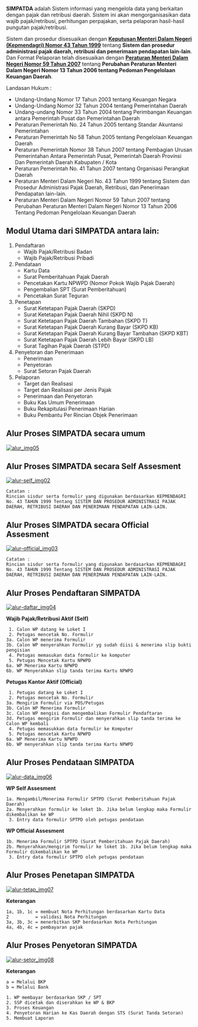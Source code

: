 **SIMPATDA** adalah Sistem informasi yang mengelola data yang berkaitan dengan pajak dan retribusi daerah. Sistem ini akan mengorganisasikan data wajib pajak/retribusi, perhitungan perpajakan, serta pelaporan hasil-hasil pungutan pajak/retribusi.

Sistem dan prosedur disesuaikan dengan **[Keputusan Menteri Dalam Negeri (Kepmendagri) Nomor 43 Tahun 1999](file/5037531389KEPMEN_43_1999.PDF)** tentang **Sistem dan prosedur administrasi pajak daerah, retribusi dan penerimaan pendapatan lain-lain**. Dan Format Pelaporan telah disesuaikan dengan **[Peraturan Menteri Dalam Negeri Nomor 59 Tahun 2007](file/permendagri_57.pdf)** tentang **Perubahan Peraturan Menteri Dalam Negeri Nomor 13 Tahun 2006 tentang Pedoman Pengelolaan Keuangan Daerah**.

Landasan Hukum :

- Undang-Undang Nomor 17 Tahun 2003 tentang Keuangan Negara
- Undang-Undang Nomor 32 Tahun 2004 tentang Pemerintahan Daerah
- Undang-undang Nomor 33 Tahun 2004 tentang Perimbangan Keuangan antara Pemerintah Pusat dan Pemerintahan Daerah
- Peraturan Pemerintah No. 24 Tahun 2005 tentang Standar Akuntansi Pemerintahan
- Peraturan Pemerintah No 58 Tahun 2005 tentang Pengelolaan Keuangan Daerah
- Peraturan Pemerintah Nomor 38 Tahun 2007 tentang Pembagian Urusan Pemerintahan Antara Pemerintah Pusat, Pemerintah Daerah Provinsi Dan Pemerintah Daerah Kabupaten / Kota
- Peraturan Pemerintah No. 41 Tahun 2007 tentang Organisasi Perangkat Daerah
- Peraturan Menteri Dalam Negeri No. 43 Tahun 1999 tentang Sistem dan Prosedur Administrasi Pajak Daerah, Retribusi, dan Penerimaan Pendapatan lain-lain.
- Peraturan Menteri Dalam Negeri Nomor 59 Tahun 2007 tentang Perubahan Peraturan Menteri Dalam Negeri Nomor 13 Tahun 2006 Tentang Pedoman Pengelolaan Keuangan Daerah
 
## Modul Utama dari **SIMPATDA** antara lain:

1. Pendaftaran
    - Wajib Pajak/Retribusi Badan
    - Wajib Pajak/Retribusi Pribadi
2. Pendataan
    - Kartu Data
    - Surat Pemberitahuan Pajak Daerah
    - Pencetakan Kartu NPWPD (Nomor Pokok Wajib Pajak Daerah)
    - Pengembalian SPT (Surat Pemberitahuan)
    - Pencetakan Surat Teguran
3. Penetapan
    - Surat Ketetapan Pajak Daerah (SKPD)
    - Surat Ketetapan Pajak Daerah Nihil (SKPD N)
    - Surat Ketetapan Pajak Daerah Tambahan (SKPD T)
    - Surat Ketetapan Pajak Daerah Kurang Bayar (SKPD KB)
    - Surat Ketetapan Pajak Daerah Kurang Bayar Tambahan (SKPD KBT)
    - Surat Ketetapan Pajak Daerah Lebih Bayar (SKPD LB)
    - Surat Tagihan Pajak Daerah (STPD)
4. Penyetoran dan Penerimaan
    - Penerimaan
    - Penyetoran
    - Surat Setoran Pajak Daerah
5. Pelaporan
    - Target dan Realisasi
    - Target dan Realisasi per Jenis Pajak
    - Penerimaan dan Penyetoran
    - Buku Kas Umum Penerimaan
    - Buku Rekapitulasi Penerimaan Harian
    - Buku Pembantu Per Rincian Objek Penerimaan

## Alur Proses **SIMPATDA** secara umum
[![alur_img05](media/img05.gif)](file/simpada.rar)

## Alur Proses **SIMPATDA** secara **Self Assesment**
[![alur-self_img02](media/img02.gif)](file/simpada.rar)

```
Catatan :
Rincian sisdur serta formulir yang digunakan berdasarkan KEPMENDAGRI No. 43 TAHUN 1999 Tentang SISTEM DAN PROSEDUR ADMINISTRASI PAJAK DAERAH, RETRIBUSI DAERAH DAN PENERIMAAN PENDAPATAN LAIN-LAIN.
```

## Alur Proses **SIMPATDA** secara **Official Assesment**
[![alur-official_img03](media/img03.gif)](file/simpada.rar)

```
Catatan : 
Rincian sisdur serta formulir yang digunakan berdasarkan KEPMENDAGRI No. 43 TAHUN 1999 Tentang SISTEM DAN PROSEDUR ADMINISTRASI PAJAK DAERAH, RETRIBUSI DAERAH DAN PENERIMAAN PENDAPATAN LAIN-LAIN.
```

## Alur Proses Pendaftaran **SIMPATDA**
[![alur-daftar_img04](media/img04.gif)](file/simpada.rar)

**Wajib Pajak/Retribusi Aktif (Self)**
```
 1. Calon WP datang ke Loket I
 2. Petugas mencetak No. Formulir
3a. Calon WP menerima Formulir
3b. Calon WP menyerahkan Formulir yg sudah diisi & menerima slip bukti pengisian
 4. Petugas memasukan data formulir ke komputer
 5. Petugas Mencetak Kartu NPWPD
6a. WP Menerima Kartu NPWPD
6b. WP Menyerahkan slip tanda terima Kartu NPWPD
```
**Petugas Kantor Aktif (Official)**
```
 1. Petugas datang ke Loket I
 2. Petugas mencetak No. Formulir
3a. Mengirim Formulir via POS/Petugas
3b. Calon WP Menerima Formulir
3c. Calon WP mengisi dan mengembalikan Formulir Pendaftaran
3d. Petugas mengirim Formulir dan menyerahkan slip tanda terima ke Calon WP kembali
 4. Petugas memasukkan data formulir ke Komputer
 5. Petugas mencetak Kartu NPWPD
6a. WP Menerima Kartu NPWPD
6b. WP menyerahkan slip tanda terima Kartu NPWPD
```

## Alur Proses Pendataan **SIMPATDA**
[![alur-data_img06](media/img06.gif)](file/simpada.rar)

**WP Self Assesment**
```
1a. Mengambil/Menerima Formulir SPTPD (Surat Pemberitahuan Pajak Daerah)
2a. Menyerahkan formulir ke loket 1b. Jika belum lengkap maka Formulir dikembalikan ke WP
 3. Entry data formulir SPTPD oleh petugas pendataan
```
**WP Official Assesment**
```
1b. Menerima Formulir SPTPD (Surat Pemberitahuan Pajak Daerah)
2b. Menyerahkan/mengirim formulir ke loket 1b. Jika belum lengkap maka Formulir dikembalikan ke WP
 3. Entry data formulir SPTPD oleh petugas pendataan
```

## Alur Proses Penetapan **SIMPATDA**
[![alur-tetap_img07](media/img07.gif)](file/simpada.rar)

**Keterangan**
```
1a, 1b, 1c = membuat Nota Perhitungan berdasarkan Kartu Data
2          = validasi Nota Perhitungan
3a, 3b, 3c = menerbitkan SKP berdasarkan Nota Perhitungan
4a, 4b, 4c = pembayaran pajak
```

## Alur Proses Penyetoran **SIMPATDA**
[![alur-setor_img08](media/img08.gif)](file/simpada.rar)

**Keterangan**
```
a = Melalui BKP
b = Melalui Bank

1. WP membayar berdasarkan SKP / SPT
2. SSP dicetak dan diserahkan ke WP & BKP
3. Proses Keuangan
4. Penyetoran Harian ke Kas Daerah dengan STS (Surat Tanda Setoran)
5. Membuat Laporan
```

